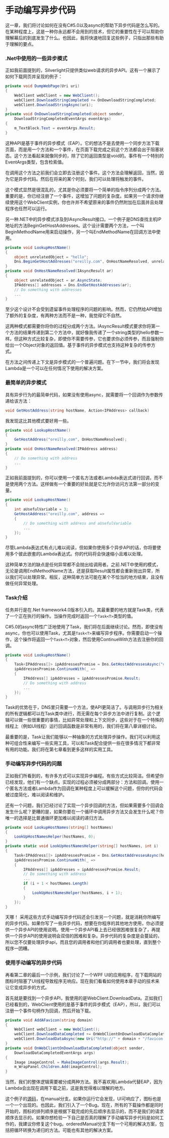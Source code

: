 # 手动编写异步代码
这一章，我们将讨论如何在没有C#5.0以及async的帮助下异步代码是怎么写的。在某种程度上，这是一种你永远都不会用到的技术，但它的重要性在于可以帮助你理解幕后的到底发生了什么。也因此，我将快速地回复这些例子，只指出那些有助于理解的要点。

### .Net中使用的一些异步模式
正如我前面提到的，Silverlight只提供类似web请求的异步API。这有一个展示了如何下载网页并呈现的例子：
```C#
private void DumpWebPage(Uri uri)
{
    WebClient webClient = new WebClient();
    webClient.DownloadStringCompleted += OnDownloadStringCompleted;
    webClient.DownloadStringAsync(uri);
}
private void OnDownloadStringCompleted(object sender,
    DownloadStringCompletedEventArgs eventArgs)
{
    m_TextBlock.Text = eventArgs.Result;
}
```
这种API是基于事件的异步模式（EAP）。它的想法不是去使用一个同步方法下载页面，而是用一个方法和一个事件，在页面下载完成之前这个方法都会出于阻塞状态。这个方法看起来就像同步的，除了它的返回类型是void的。事件有一个特别的EventArgs类型，包含检索值。

在调用这个方法之前我们会立即去注册这个事件。这个方法会理解返回，当然，因为它是异步代码。然后在将来的某个时刻，我们可以处理将触发的事件。

这个模式显然是很混乱的，尤其是你必须要将一个简单的指令序列分成两个方法。重要的是，你已经注册了一个事件，这增加了问题的复杂度。如果另一个请求你继续使用这个WebClient实例，你也许并不希望原来的事件仍然附加在后面并且处理程序也任然可以运行。

另一种.NET中的异步模式涉及到IAsyncResult接口。一个例子是DNS查找主机IP地址的方法BeginGetHostAddresses。这个设计需要两个方法，一个叫BeginMethodName用来启动操作，另一个叫EndMethodName在回调方法中使用。
```C#
private void LookupHostName()
{
    object unrelatedObject = "hello";
    Dns.BeginGetHostAddresses("oreilly.com", OnHostNameResolved, unrelatedObject);
}
private void OnHostNameResolved(IAsyncResult ar)
{
    object unrelatedObject = ar.AsyncState;
    IPAddress[] addresses = Dns.EndGetHostAddresses(ar);
    // Do something with addresses
    ...
}  
```

至少这个设计不会受到遗留事件处理程序的问题的影响。然而，它仍然给API增加了额外的复杂度，有两种方法而不是一种，我觉得它不自然。

这两种模式都需要你将你的过程分成两个方法。IAsyncResult模式要求你将第一个方法的结果传递到第二个方法中，就好像我传递了一个string类型的hello参数一样。但这种方式比较复杂，即使你不需要传参，它也要求你必须传参，而且强制你给出一个Object对象的返回值。基于事件的异步模式也支持这种复杂的传参方式。

在方法之间传递上下文是异步模式的一个普遍问题。在下一节中，我们将会发现Lambda是一个可以在任何情况下使用的解决方案。

### 最简单的异步模式
具有异步行为的最简单代码，如果没有使用async，就需要将一个回调作为参数传递给该方法：
```C#
void GetHostAddress(string hostName, Action<IPAddress> callback)
```
我发现这比其他模式要好用一些。
```C#
private void LookupHostName()
{
    GetHostAddress("oreilly.com", OnHostNameResolved);
}
private void OnHostNameResolved(IPAddress address)
{
    // Do something with address
    ...
}
```
正如我前面提到的，你可以使用一个匿名方法或者Lambda表达式进行回调，而不是使用两个方法。这样做有一个重要的好处就是它允许你访问方法第一部分的变量。
```C#
private void LookupHostName()
{
    int aUsefulVariable = 3;
    GetHostAddress("oreilly.com", address =>
    {
        // Do something with address and aUsefulVariable
        ...
    });
}   
```
尽管Lambda表达式有点儿难以阅读，但如果你使用多个异步API的话，你将要使用多个彼此嵌套的Lambda表达式。你的代码将会快速缩小且难以处理。

这种简单方法的缺点是任何异常都不会抛出给调用者。之前.NET中使用的模式，无论是调用EndMethodName方法，还是获取Result属性都会重新抛出异常，所以我们可以处理异常。相反，这种简单方法可能在某个不恰当的地方结束，且没有做任何异常处理。

### Task介绍
任务并行是在.Net framework4.0版本引入的。其最重要的地方就是Task类，代表了一个正在执行的操作。当操作完成时返回一个```Task<T>```类型的值。

C#5.0的async特性广泛地使用了Task，我们将在后面继续讨论。然而，即使没有async，你也可以使用Task，尤其是```Task<T>```来编写异步程序。你需要启动一个操作，这个操作将返回一个```Task<T>```对象，然后使用ContinueWith方法去注册你的回调。
```C#
private void LookupHostName()
{
    Task<IPAddress[]> ipAddressesPromise = Dns.GetHostAddressesAsync("oreilly.com");
    ipAddressesPromise.ContinueWith(_ =>
    {
        IPAddress[] ipAddresses = ipAddressesPromise.Result;
        // Do something with address
        ...
    });
}
```
Task的优势在于，DNS里只需要一个方法，使API更简洁了。与调用异步行为相关的所有逻辑都可以在Task类中进行，而无需在每个异步方法中进行复制。这个逻辑可以做一些很重要的事情，比如异常处理和上下文同步，这些对于在一个特殊的线程上（例如UI线程）运行回调函数是非常有用的，我们将在第八章详细讨论。

最重要的是，Task让我们能够以一种抽象的方式处理异步操作。我们可以利用这种可组合性来编写一些实用工具，可以和Task配合提供一些在很多情况下都非常有用的功能。我们将在第七章看到更多这样的实用工具。

### 手动编写异步代码的问题
正如我们所看到的，有许多方式可以实现异步编程。有些方式比较简洁。但希望你已经发现，他们有一个缺点。实现的过程必须被分成两部分：方法和回调。使用一个匿名方法或者Lambda作为回调在某种程度上可以缓解这个问题，但你的代码会被过度简化，难以阅读和维护。

还有一个问题，我们已经讨论了实现一个异步回调的方法，但如果需要多个回调会发生什么呢？更糟的是，如果你要在一个循环中调用异步方法又会发生什么呢？你唯一的选择是比普通循环更加难以阅读的递归方法。
```C#
private void LookupHostNames(string[] hostNames)
{
    LookUpHostNamesHelper(hostNames, 0);
}
private static void LookUpHostNamesHelper(string[] hostNames, int i)
{
    Task<IPAddress[]> ipAddressesPromise = Dns.GetHostAddressesAsync(hostNames[i]);
    ipAddressesPromise.ContinueWith(_ =>
    {
        IPAddress[] ipAddresses = ipAddressesPromise.Result;   
        // Do something with address
        ...
        if (i + 1 < hostNames.Length)
        {
            LookUpHostNamesHelper(hostNames, i + 1);
        }
    });
}
```
天哪！
采用这些方式手动编写异步代码还会引发另一个问题，就是消耗你所编写的异步代码。如果你写了一些异步代码，想要在你程序的其他地方使用，你必须提供一个异步API的使用说明。使用一个异步API看上去已经很困难很复杂了，再提供一个异步API的使用说明会双倍的困难和复杂。异步代码的复杂度是会蔓延的，所以您不仅要处理异步api，而且您的调用者和他们的调用者也要处理，直到整个程序一团糟。
### 使用手动编写的异步代码
再看第二章的最后一个示例，我们讨论了一个WPF UI的应用程序，在下载网站的图标时阻塞了UI线程导致程序无响应。现在我们看看如何使用本章手动的技术来让它变成异步的方式。

首先就是要找到一个异步API，我使用的是WebClient.DownloadData。正如我们已经看到的，WebClient使用的是基于事件的异步模式（EAP），所以，我们可以注册一个事件句柄作为回调，然后开始下载。
```C#
private void AddAFavicon(string domain)
{
    WebClient webClient = new WebClient();
    webClient.DownloadDataCompleted += OnWebClientOnDownloadDataCompleted;
    webClient.DownloadDataAsync(new Uri("http://" + domain + "/favicon.ico"));
}
private void OnWebClientOnDownloadDataCompleted(object sender,
    DownloadDataCompletedEventArgs args)
{
    Image imageControl = MakeImageControl(args.Result);
    m_WrapPanel.Children.Add(imageControl);
}
```

当然，我们的整体逻辑需要被分成两种方法。我不喜欢用Lambda代替EAP，因为Lambda会出现在调用下载之前，这是我觉得难以理解的地方。

这个例子的[源码](https://bitbucket.org/alexdavies74/faviconbrowser)，在manual分支。如果你运行它会发现，UI可响应了，图标也是一个一个出现的。也因此，我们引入了一个Bug。现在，所有的下载操作都是同时开始的，图标的排列顺序是根据下载完成的先后顺序去显示的，而不是我们的请求顺序去显示的。如果你想检验一下自己是否真的理解了手动编写异步代码是如何工作的，我建议你修复这个bug。orderedManual分支下有一个可用的解决方案，包括把循环转换为递归的方法。可能也有其他的解决方案。